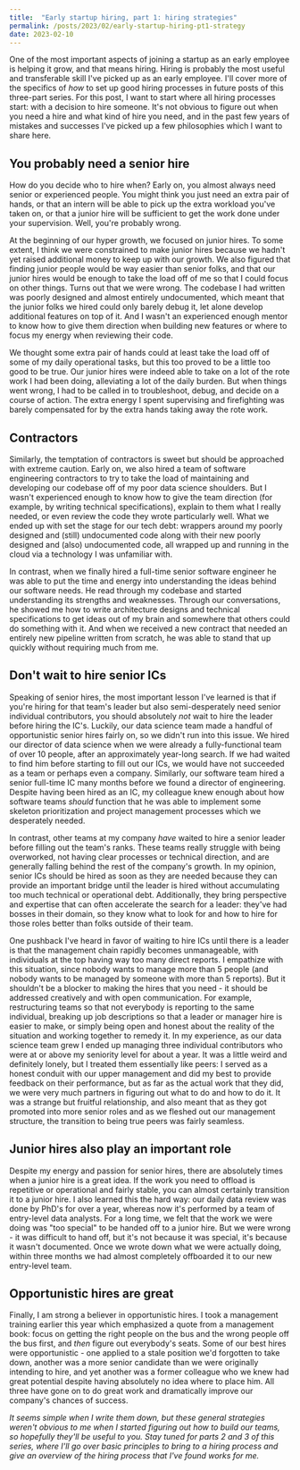 ```yaml
---
title:  "Early startup hiring, part 1: hiring strategies"
permalink: /posts/2023/02/early-startup-hiring-pt1-strategy
date: 2023-02-10
---
```


One of the most important aspects of joining a startup as an early employee is helping it grow, and that means hiring.
Hiring is probably the most useful and transferable skill I've picked up as an early employee. 
I'll cover more of the specifics of _how_ to set up good hiring processes in future posts of this three-part series.
For this post, I want to start where all hiring processes start: with a decision to hire someone. 
It's not obvious to figure out when you need a hire and what kind of hire you need, and in the past few years of mistakes and successes I've picked up a few philosophies which I want to share here.

## You probably need a senior hire

How do you decide who to hire when?
Early on, you almost always need senior or experienced people.
You might think you just need an extra pair of hands, or that an intern will be able to pick up the extra workload you've taken on, or that a junior hire will be sufficient to get the work done under your supervision. 
Well, you're probably wrong.

At the beginning of our hyper growth, we focused on junior hires. 
To some extent, I think we were constrained to make junior hires because we hadn't yet raised additional money to keep up with our growth.
We also figured that finding junior people would be way easier than senior folks, and that our junior hires would be enough to take the load off of me so that I could focus on other things.
Turns out that we were wrong.
The codebase I had written was poorly designed and almost entirely undocumented, which meant that the junior folks we hired could only barely debug it, let alone develop additional features on top of it.
And I wasn't an experienced enough mentor to know how to give them direction when building new features or where to focus my energy when reviewing their code.

We thought some extra pair of hands could at least take the load off of some of my daily operational tasks, but this too proved to be a little too good to be true.
Our junior hires were indeed able to take on a lot of the rote work I had been doing, alleviating a lot of the daily burden.
But when things went wrong, I had to be called in to troubleshoot, debug, and decide on a course of action.
The extra energy I spent supervising and firefighting was barely compensated for by the extra hands taking away the rote work.

## Contractors

Similarly, the temptation of contractors is sweet but should be approached with extreme caution.
Early on, we also hired a team of software engineering contractors to try to take the load of maintaining and developing our codebase off of my poor data science shoulders.
But I wasn't experienced enough to know how to give the team direction (for example, by writing technical specifications), explain to them what I really needed, or even review the code they wrote particularly well.
What we ended up with set the stage for our tech debt: wrappers around my poorly designed and (still) undocumented code along with their new poorly designed and (also) undocumented code, all wrapped up and running in the cloud via a technology I was unfamiliar with.

In contrast, when we finally hired a full-time senior software engineer he was able to put the time and energy into understanding the ideas behind our software needs. 
He read through my codebase and started understanding its strengths and weaknesses.
Through our conversations, he showed me how to write architecture designs and technical specifications to get ideas out of my brain and somewhere that others could do something with it.
And when we received a new contract that needed an entirely new pipeline written from scratch, he was able to stand that up quickly without requiring much from me. 

## Don't wait to hire senior ICs

Speaking of senior hires, the most important lesson I've learned is that if you're hiring for that team's leader but also semi-desperately need senior individual contributors, you should absolutely _not_ wait to hire the leader before hiring the IC's.
Luckily, our data science team made a handful of opportunistic senior hires fairly on, so we didn't run into this issue.
We hired our director of data science when we were already a fully-functional team of over 10 people, after an approximately year-long search.
If we had waited to find him before starting to fill out our ICs, we would have not succeeded as a team or perhaps even a company.
Similarly, our software team hired a senior full-time IC many months before we found a director of engineering.
Despite having been hired as an IC, my colleague knew enough about how software teams _should_ function that he was able to implement some skeleton prioritization and project management processes which we desperately needed.

In contrast, other teams at my company _have_ waited to hire a senior leader before filling out the team's ranks.
These teams really struggle with being overworked, not having clear processes or technical direction, and are generally falling behind the rest of the company's growth. 
In my opinion, senior ICs should be hired as soon as they are needed because they can provide an important bridge until the leader is hired without accumulating too much technical or operational debt.
Additionally, they bring perspective and expertise that can often accelerate the search for a leader: they've had bosses in their domain, so they know what to look for and how to hire for those roles better than folks outside of their team.

One pushback I've heard in favor of waiting to hire ICs until there is a leader is that the management chain rapidly becomes unmanageable, with individuals at the top having way too many direct reports.
I empathize with this situation, since nobody wants to manage more than 5 people (and nobody wants to be managed by someone with more than 5 reports).
But it shouldn't be a blocker to making the hires that you need - it should be addressed creatively and with open communication.
For example, restructuring teams so that not everybody is reporting to the same individual, breaking up job descriptions so that a leader or manager hire is easier to make, or simply being open and honest about the reality of the situation and working together to remedy it.
In my experience, as our data science team grew I ended up managing three individual contributors who were at or above my seniority level for about a year.
It was a little weird and definitely lonely, but I treated them essentially like peers: I served as a honest conduit with our upper management and did my best to provide feedback on their performance, but as far as the actual work that they did, we were very much partners in figuring out what to do and how to do it.
It was a strange but fruitful relationship, and also meant that as they got promoted into more senior roles and as we fleshed out our management structure, the transition to being true peers was fairly seamless.

## Junior hires also play an important role

Despite my energy and passion for senior hires, there are absolutely times when a junior hire is a great idea.
If the work you need to offload is repetitive or operational and fairly stable, you can almost certainly transition it to a junior hire.
I also learned this the hard way: our daily data review was done by PhD's for over a year, whereas now it's performed by a team of entry-level data analysts.
For a long time, we felt that the work we were doing was "too special" to be handed off to a junior hire.
But we were wrong - it was difficult to hand off, but it's not because it was special, it's because it wasn't documented.
Once we wrote down what we were actually doing, within three months we had almost completely offboarded it to our new entry-level team.

## Opportunistic hires are great

Finally, I am strong a believer in opportunistic hires.
I took a management training earlier this year which emphasized a quote from a management book: focus on getting the right people on the bus and the wrong people off the bus first, and _then_ figure out everybody's seats.
Some of our best hires were opportunistic - one applied to a stale position we'd forgotten to take down, another was a more senior candidate than we were originally intending to hire, and yet another was a former colleague who we knew had great potential despite having absolutely no idea where to place him. 
All three have gone on to do great work and dramatically improve our company's chances of success.

_It seems simple when I write them down, but these general strategies weren't obvious to me when I started figuring out how to build our teams, so hopefully they'll be useful to you. Stay tuned for parts 2 and 3 of this series, where I'll go over basic principles to bring to a hiring process and give an overview of the hiring process that I've found works for me._